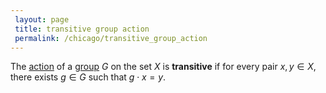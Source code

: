 ```yaml
---
 layout: page
 title: transitive group action
 permalink: /chicago/transitive_group_action
---
```

The [action](https://mathgloss.github.io/MathGloss/group_action) of a [group](https://mathgloss.github.io/MathGloss/group) $G$ on the set $X$ is **transitive** if for every pair $x,y \in X$, there exists $g\in G$ such that $g\cdot x=y$. 

